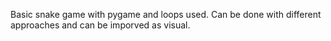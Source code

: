 Basic snake game with pygame and loops used. Can be done with different approaches and can be imporved as visual.
